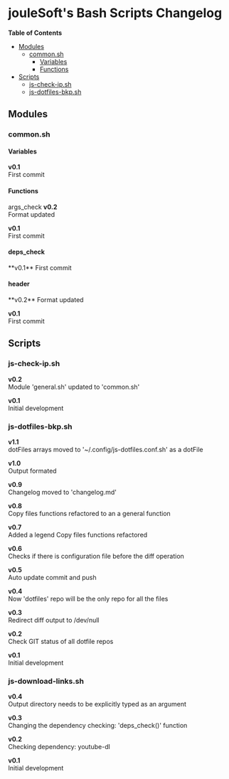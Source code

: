 <h1>jouleSoft's Bash Scripts Changelog</h1>

**Table of Contents**

* [Modules](#modules)
  * [common.sh](#commonsh)
    * [Variables](#variables)
    * [Functions](#functions)
* [Scripts](#scripts)
  * [js-check-ip.sh](#js-check-ipsh)
  * [js-dotfiles-bkp.sh](#js-dotfiles-bkpsh)

## Modules
### common.sh
#### Variables
**v0.1**  
First commit

#### Functions
args_check
**v0.2**  
Format updated

**v0.1**  
First commit

<h4>deps_check</h4>
**v0.1**  
First commit

<h4>header</h4>
**v0.2**  
Format updated

**v0.1**  
First commit

## Scripts
### js-check-ip.sh

**v0.2**  
Module 'general.sh' updated to 'common.sh'

**v0.1**  
Initial development

### js-dotfiles-bkp.sh

**v1.1**  
dotFiles arrays moved to '~/.config/js-dotfiles.conf.sh' as a dotFile

**v1.0**  
Output formated

**v0.9**  
Changelog moved to 'changelog.md'

**v0.8**  
Copy files functions refactored to an a general function

**v0.7**  
Added a legend
Copy files functions refactored

**v0.6**  
Checks if there is configuration file before the diff operation

**v0.5**  
Auto update commit and push

**v0.4**  
Now 'dotfiles' repo will be the only repo for all the files

**v0.3**  
Redirect diff output to /dev/null

**v0.2**  
Check GIT status of all dotfile repos

**v0.1**  
Initial development

### js-download-links.sh

**v0.4**  
Output directory needs to be explicitly typed as an argument

**v0.3**  
Changing the dependency checking: 'deps_check()' function

**v0.2**  
Checking dependency: youtube-dl

**v0.1**  
Initial development

